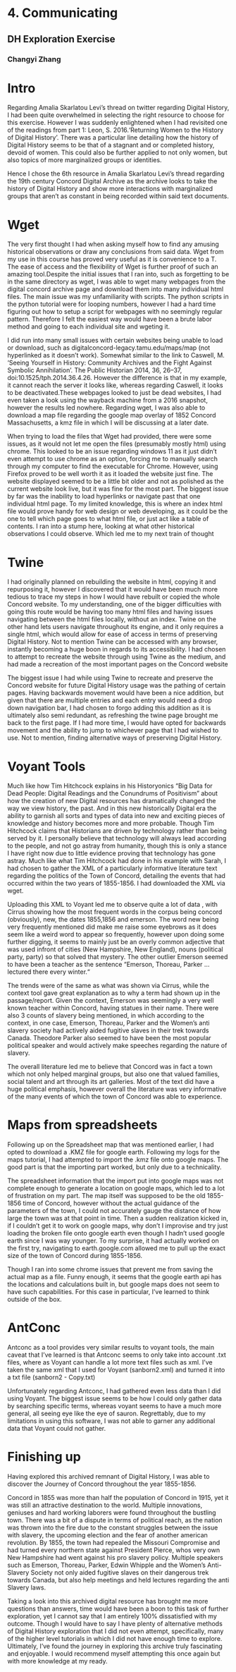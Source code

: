 # 4. Communicating
## DH Exploration Exercise
### Changyi Zhang

# Intro
Regarding Amalia Skarlatou Levi’s thread on twitter regarding Digital History, I had been quite overwhelmed in selecting the right resource to choose for this exercise. However I was suddenly enlightened when I had revisited one of the readings from part 1: Leon, S. 2016.‘Returning Women to the History of Digital History’. There was a particular line detailing how the history of Digital History seems to be that of a stagnant and or completed history, devoid of women. This could also be further applied to not only women, but also topics of more marginalized groups or identities. 

Hence I chose the 6th resource in Amalia Skarlatou Levi’s thread regarding the 19th century Concord Digital Archive as the archive looks to take the history of Digital History and show more interactions with marginalized groups that aren’t as constant in being recorded within said text documents. 

# Wget
The very first thought I had when asking myself how to find any amusing historical observations or draw any conclusions from said data. Wget from my use in this course has proved very useful as it is convenience to a T.  The ease of access and the flexibility of Wget is further proof of such an amazing tool.Despite the initial issues that I ran into, such as forgetting to be in the same directory as wget, I was able to wget many webpages from the digital concord archive page and download them into many individual html files. The main issue was my unfamiliarity with scripts. The python scripts in the python tutorial were for looping numbers, however I had a hard time figuring out how to setup a script for webpages with no seemingly regular pattern. Therefore I felt the easiest way would have been a brute labor method and going to each individual site and wgeting it. 

I did run into many small issues with certain websites being unable to load or download, such as digitalconcord-legacy.tamu.edu/maps/map (not hyperlinked as it doesn’t work). Somewhat similar to the link to Caswell, M. ‘Seeing Yourself in History: Community Archives and the Fight Against Symbolic Annihilation’. The Public Historian 2014, 36, 26–37, doi:10.1525/tph.2014.36.4.26. However the difference is that in my example, it cannot reach the server it looks like, whereas regarding Caswell, it looks to be deactivated.These webpages looked to just be dead websites, I had even taken a look using the wayback machine from a 2016 snapshot, however the results led nowhere. Regarding wget, I was also able to download a map file regarding the google map overlay of 1852 Concord Massachusetts, a kmz file in which I will be discussing at a later date. 

When trying to load the files that Wget had provided, there were some issues, as it would not let me open the files (presumably mostly html) using chrome. This looked to be an issue regarding windows 11 as it just didn’t even attempt to use chrome as an option, forcing me to manually search through my computer to find the executable for Chrome. However, using Firefox proved to be well worth it as it loaded the website just fine. The website displayed seemed to be a little bit older and not as polished as the current website look live, but it was fine for the most part. The biggest issue by far was the inability to load hyperlinks or navigate past that one individual html page. To my limited knowledge, this is where an index html file would prove handy for web design or web developing, as it could be the one to tell which page goes to what html file, or just act like a table of contents. I ran into a stump here, looking at what other historical observations I could observe. Which led me to my next train of thought

# Twine
I had originally planned on rebuilding the website in html, copying it and repurposing it, however I discovered that it would have been much more tedious to trace my steps in how I would have rebuilt or copied the whole Concord website. To my understanding, one of the bigger difficulties with going this route would be having too many html files and having issues navigating between the html files locally, without an index. Twine on the other hand lets users navigate throughout its engine, and it only requires a single html, which would allow for ease of access in terms of preserving Digital History. Not to mention Twine can be accessed with any browser, instantly becoming a huge boon in regards to its accessibility. I had chosen to attempt to recreate the website through using Twine as the medium, and had made a recreation of the most important pages on the Concord website

The biggest issue I had while using Twine to recreate and preserve the Concord website for future Digital History usage was the pathing of certain pages. Having backwards movement would have been a nice addition, but given that there are multiple entries and each entry would need a drop down navigation bar, I had chosen to forgo adding this addition as it is ultimately also semi redundant, as refreshing the twine page brought me back to the first page. If I had more time, I would have opted for backwards movement and the ability to jump to whichever page that I had wished to use. Not to mention, finding alternative ways of preserving Digital History.

# Voyant Tools 

Much like how Tim Hitchcock explains in his Historyonics “Big Data for Dead People: Digital Readings and the Conundrums of Positivism” about how the creation of new Digital resources has dramatically changed the way we view history, the past. And in this new historically Digital era the ability to garnish all sorts and types of data into new and exciting pieces of knowledge and history becomes more and more probable. Though Tim Hitchcock claims that Historians are driven by technology rather than being served by it. I personally believe that technology will always lead according to the people, and not go astray from humanity, though this is only a stance I have right now due to little evidence proving that technology has gone astray. Much like what Tim Hitchcock had done in his example with Sarah, I had chosen to gather the XML of a particularly informative literature text regarding the politics of the Town of Concord, detailing the events that had occurred within the two years of 1855-1856. I had downloaded the XML via wget. 

Uploading this XML to Voyant led me to observe quite a lot of data , with Cirrus showing how the most frequent words in the corpus being concord (obviously), new, the dates 1855,1856 and emerson. The word new being very frequently mentioned did make me raise some eyebrows as it does seem like a weird word to appear so frequently, however upon doing some further digging, it seems to mainly just be an overly common adjective that was used infront of cities (New Hampshire, New England), nouns (political party, party) so that solved that mystery. The other outlier Emerson seemed to have been a teacher as the sentence “Emerson, Thoreau, Parker … lectured there every winter.“ 

The trends were of the same as what was shown via Cirrus, while the context tool gave great explanation as to why a term had shown up in the passage/report. Given the context, Emerson was seemingly a very well known teacher within Concord, having statues in their name. There were also 3 counts of slavery being mentioned, in which according to the context, in one case, Emerson, Thoreau, Parker and the Women’s anti slavery society had actively aided fugitive slaves in their trek towards Canada. Theodore Parker also seemed to have been the most popular political speaker and would actively make speeches regarding the nature of slavery.

The overall literature led me to believe that Concord was in fact a town which not only helped marginal groups, but also one that valued families, social talent and art through its art galleries. Most of the text did have a huge political emphasis, however overall the literature was very informative of the many events of which the town of Concord was able to experience.



# Maps from spreadsheets

Following up on the Spreadsheet map that was mentioned earlier, I had opted to download a .KMZ file for google earth. Following my logs for the maps tutorial, I had attempted to import the .kmz file onto google maps. The good part is that the importing part worked, but only due to a technicality. 
 
The spreadsheet information that the import put into google maps was not complete enough to generate a location on google maps, which led to a lot of frustration on my part. The map itself was supposed to be the old 1855-1856 time of Concord, however without the actual guidance of the parameters of the town, I could not accurately gauge the distance of how large the town was at that point in time. Then a sudden realization kicked in, if I couldn’t get it to work on google maps, why don’t I improvise and try just loading the broken file onto google earth even though I hadn’t used google earth since I was way younger. To my surprise, it had actually worked on the first try, navigating to earth.google.com allowed me to pull up the exact size of the town of Concord during 1855-1856.

Though I ran into some chrome issues that prevent me from saving the actual map as a file. Funny enough, it seems that the google earth api has the locations and calculations built in, but google maps does not seem to have such capabilities. For this case in particular, I’ve learned to think outside of the box.

# AntConc

Antconc as a tool provides very similar results to voyant tools, the main caveat that I’ve learned is that Antconc seems to only take into account .txt files, where as Voyant can handle a lot more text files such as xml. I’ve taken the same xml that I used for Voyant (sanborn2.xml) and turned it into a txt file (sanborn2 - Copy.txt)


Unfortunately regarding Antconc, I had gathered even less data than I did using Voyant. The biggest issue seems to be how I could only gather data by searching specific terms, whereas voyant seems to have a much more general, all seeing eye like the eye of sauron. Regrettably, due to my limitations in using this software, I was not able to garner any additional data that Voyant could not gather.

# Finishing up
Having explored this archived remnant of Digital History, I was able to discover the Journey of Concord throughout the year 1855-1856. 

Concord in 1855 was more than half the population of Concord in 1915, yet it was still an attractive destination to the world. Multiple innovations, geniuses and hard working laborers were found throughout the bustling town. There was a bit of a dispute in terms of political reach, as the nation was thrown into the fire due to the constant struggles between the issue with slavery, the upcoming election and the fear of another american revolution. By 1855, the town had repealed the Missouri Compromise and had turned every northern state against President Pierce, whos very own New Hampshire had went against his pro slavery policy. Multiple speakers such as Emerson, Thoreau, Parker, Edwin Whipple and the Women’s Anti-Slavery Society not only aided fugitive slaves on their dangerous trek towards Canada, but also help meetings and held lectures regarding the anti Slavery laws.

Taking a look into this archived digital resource has brought me more questions than answers, time would have been a boon to this task of further exploration, yet I cannot say that I am entirely 100% dissatisfied with my outcome. Though I would have to say I have plenty of alternative methods of Digital History exploration that I did not even attempt, specifically, many of the higher level tutorials in which I did not have enough time to explore. Ultimately, I’ve found the journey in exploring this archive truly fascinating and enjoyable. I would recommend myself attempting this once again but with more knowledge at my ready.
